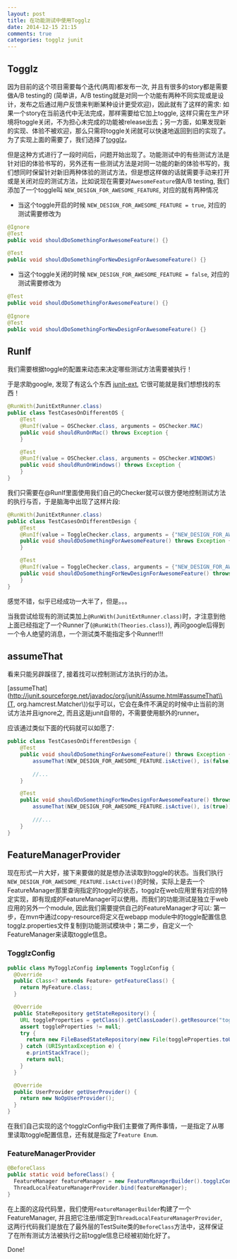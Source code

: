 ```yaml
---
layout: post
title: 在功能测试中使用Togglz
date: 2014-12-15 21:15
comments: true
categories: togglz junit
---
```

## Togglz

因为目前的这个项目需要每个迭代(两周)都发布一次, 并且有很多的story都是需要做A/B testing的 (简单讲，A/B testing就是对同一个功能有两种不同实现或是设计，发布之后通过用户反馈来判断某种设计更受欢迎)，因此就有了这样的需求: 如果一个story在当前迭代中无法完成，那样需要给它加上toggle, 这样只需在生产环境将toggle关闭，不为担心未完成的功能被release出去；另一方面，如果发现新的实现、体验不被欢迎，那么只需将toggle关闭就可以快速地返回到旧的实现了。为了实现上面的需要了，我们选择了[togglz](http://www.togglz.org/)。

但是这种方式进行了一段时间后，问题开始出现了。功能测试中的有些测试方法是针对旧的体验书写的，另外还有一些测试方法是对同一功能的新的体验书写的，我们想同时保留针对新旧两种体验的测试方法，但是想这样做的话就需要手动来打开或是关闭对应的测试方法，比如说现在需要对`AwesomeFeature`做A/B testing, 我们添加了一个toggle叫 `NEW_DESIGN_FOR_AWESOME_FEATURE`, 对应的就有两种情况

* 当这个toggle开启的时候 `NEW_DESIGN_FOR_AWESOME_FEATURE = true`, 对应的测试需要修改为

``` java
@Ignore
@Test
public void shouldDoSomethingForAwesomeFeature() {}
		
@Test
public void shouldDoSomethingForNewDesignForAwesomeFeature() {}
```
		
* 当这个toggle关闭的时候 `NEW_DESIGN_FOR_AWESOME_FEATURE = false`, 对应的测试需要修改为
	
``` java
@Test
public void shouldDoSomethingForAwesomeFeature() {}
		
@Ignore
@Test
public void shouldDoSomethingForNewDesignForAwesomeFeature() {}
```

## RunIf

我们需要根据toggle的配置来动态来决定哪些测试方法需要被执行！

于是求助google, 发现了有这么个东西 [junit-ext](https://code.google.com/p/junit-ext/), 它很可能就是我们想想找的东西！

``` java
@RunWith(JunitExtRunner.class)
public class TestCasesOnDifferentOS {
    @Test
    @RunIf(value = OSChecker.class, arguments = OSChecker.MAC)
    public void shouldRunOnMac() throws Exception {
    }

    @Test
    @RunIf(value = OSChecker.class, arguments = OSChecker.WINDOWS)
    public void shouldRunOnWindows() throws Exception {
	}
}
```

我们只需要在@RunIf里面使用我们自己的Checker就可以很方便地控制测试方法的执行与否，于是脑海中出现了这样片段:

``` java
@RunWith(JunitExtRunner.class)
public class TestCasesOnDifferentDesign {
    @Test
    @RunIf(value = ToggleChecker.class, arguments = {"NEW_DESIGN_FOR_AWESOME_FEATURE", "false"})
    public void shouldDoSomethingForAwesomeFeature() throws Exception {
    }

    @Test
    @RunIf(value = ToggleChecker.class, arguments = {"NEW_DESIGN_FOR_AWESOME_FEATURE", "true"})
    public void shouldDoSomethingForNewDesignForAwesomeFeature() throws Exception {
	}
}
```
感觉不错，似乎已经成功一大半了，但是。。。

当我尝试给现有的测试类加上`@RunWith(JunitExtRunner.class)`时，才注意到他上面已经指定了一个Runner了(`@RunWith(Theories.class)`), 再问google后得到一个令人绝望的消息，一个测试类不能指定多个Runner!!!

## assumeThat

看来只能另辟蹊径了, 接着找可以控制测试方法执行的办法。

[assumeThat](http://junit.sourceforge.net/javadoc/org/junit/Assume.html#assumeThat\\(T, org.hamcrest.Matcher\\))似乎可以，它会在条件不满足的时候中止当前的测试方法并且ignore之, 而且这是junit自带的，不需要使用额外的runner。

应该通过类似下面的代码就可以如愿了:

``` java
public class TestCasesOnDifferentDesign {
    @Test
    public void shouldDoSomethingForAwesomeFeature() throws Exception {
    	assumeThat(NEW_DESIGN_FOR_AWESOME_FEATURE.isActive(), is(false));
    	
    	//...
    }

    @Test
    public void shouldDoSomethingForNewDesignForAwesomeFeature() throws Exception {
    	assumeThat(NEW_DESIGN_FOR_AWESOME_FEATURE.isActive(), is(true));
    	
    	///...
	}
}
```

## FeatureManagerProvider
现在形式一片大好，接下来要做的就是想办法读取到toggle的状态。当我们执行 `NEW_DESIGN_FOR_AWESOME_FEATURE.isActive()`的时候，实际上是去一个FeatureManager那里查询指定的toggle的状态，togglz在web应用里有对应的特定实现，即有现成的FeatureManager可以使用。而我们的功能测试是独立于web应用的另外一个module, 因此我们需要提供自己的FeatureManager才可以: 第一步，在mvn中通过copy-resource将定义在webapp module中的toggle配置信息 togglz.properties文件复制到功能测试模块中；第二步，自定义一个FeatureManager来读取toggle信息。

### TogglzConfig
``` java
public class MyTogglzConfig implements TogglzConfig {
  @Override
  public Class<? extends Feature> getFeatureClass() {
    return MyFeature.class;
  }

  @Override
  public StateRepository getStateRepository() {
    URL toggleProperties = getClass().getClassLoader().getResource("togglz.properties");
    assert toggleProperties != null;
    try {
      return new FileBasedStateRepository(new File(toggleProperties.toURI()));
    } catch (URISyntaxException e) {
      e.printStackTrace();
      return null;
    }
  }

  @Override
  public UserProvider getUserProvider() {
    return new NoOpUserProvider();
  }
}
```
在我们自己实现的这个togglzConfig中我们主要做了两件事情，一是指定了从哪里读取toggle配置信息，还有就是指定了`Feature Enum`.

### FeatureManagerProvider
``` java
@BeforeClass
public static void beforeClass() {
  FeatureManager featureManager = new FeatureManagerBuilder().togglzConfig(new MyTogglzConfig()).build();
  ThreadLocalFeatureManagerProvider.bind(featureManager);
}
```
在上面的这段代码里，我们使用`FeatureManagerBuilder`构建了一个FeatureManager, 并且把它注册/绑定到`ThreadLocalFeatureManagerProvider`, 这两行代码我们是放在了最外层的TestSuite类的`BeforeClass`方法中，这样保证了在所有测试方法被执行之前toggle信息已经被初始化好了。

Done!